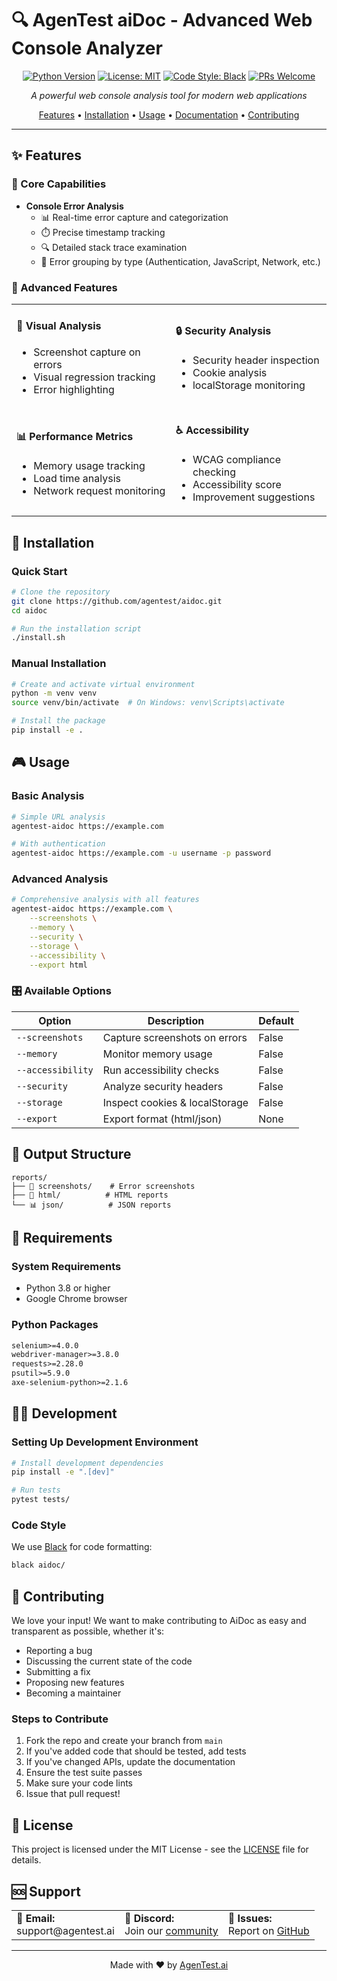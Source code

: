 # 🔍 AgenTest aiDoc - Advanced Web Console Analyzer

<div align="center">

[![Python Version](https://img.shields.io/badge/python-3.8%2B-blue.svg)](https://www.python.org/downloads/)
[![License: MIT](https://img.shields.io/badge/License-MIT-yellow.svg)](https://opensource.org/licenses/MIT)
[![Code Style: Black](https://img.shields.io/badge/code%20style-black-000000.svg)](https://github.com/psf/black)
[![PRs Welcome](https://img.shields.io/badge/PRs-welcome-brightgreen.svg)](http://makeapullrequest.com)

*A powerful web console analysis tool for modern web applications*

[Features](#-features) •
[Installation](#-installation) •
[Usage](#-usage) •
[Documentation](#-documentation) •
[Contributing](#-contributing)

</div>

---

## ✨ Features

### 🎯 Core Capabilities
- **Console Error Analysis**
  - 📊 Real-time error capture and categorization
  - ⏱️ Precise timestamp tracking
  - 🔍 Detailed stack trace examination
  - 📝 Error grouping by type (Authentication, JavaScript, Network, etc.)

### 🚀 Advanced Features
<table>
<tr>
<td>

#### 📸 Visual Analysis
- Screenshot capture on errors
- Visual regression tracking
- Error highlighting

</td>
<td>

#### 🔒 Security Analysis
- Security header inspection
- Cookie analysis
- localStorage monitoring

</td>
</tr>
<tr>
<td>

#### 📊 Performance Metrics
- Memory usage tracking
- Load time analysis
- Network request monitoring

</td>
<td>

#### ♿ Accessibility
- WCAG compliance checking
- Accessibility score
- Improvement suggestions

</td>
</tr>
</table>

## 🚀 Installation

### Quick Start
```bash
# Clone the repository
git clone https://github.com/agentest/aidoc.git
cd aidoc

# Run the installation script
./install.sh
```

### Manual Installation
```bash
# Create and activate virtual environment
python -m venv venv
source venv/bin/activate  # On Windows: venv\Scripts\activate

# Install the package
pip install -e .
```

## 🎮 Usage

### Basic Analysis
```bash
# Simple URL analysis
agentest-aidoc https://example.com

# With authentication
agentest-aidoc https://example.com -u username -p password
```

### Advanced Analysis
```bash
# Comprehensive analysis with all features
agentest-aidoc https://example.com \
    --screenshots \
    --memory \
    --security \
    --storage \
    --accessibility \
    --export html
```

### 🎛️ Available Options

| Option | Description | Default |
|--------|-------------|---------|
| `--screenshots` | Capture screenshots on errors | False |
| `--memory` | Monitor memory usage | False |
| `--accessibility` | Run accessibility checks | False |
| `--security` | Analyze security headers | False |
| `--storage` | Inspect cookies & localStorage | False |
| `--export` | Export format (html/json) | None |

## 📁 Output Structure

```
reports/
├── 📸 screenshots/    # Error screenshots
├── 📄 html/          # HTML reports
└── 📊 json/          # JSON reports
```

## 🔧 Requirements

### System Requirements
- Python 3.8 or higher
- Google Chrome browser

### Python Packages
```txt
selenium>=4.0.0
webdriver-manager>=3.8.0
requests>=2.28.0
psutil>=5.9.0
axe-selenium-python>=2.1.6
```

## 👩‍💻 Development

### Setting Up Development Environment
```bash
# Install development dependencies
pip install -e ".[dev]"

# Run tests
pytest tests/
```

### Code Style
We use [Black](https://github.com/psf/black) for code formatting:
```bash
black aidoc/
```

## 🤝 Contributing

We love your input! We want to make contributing to AiDoc as easy and transparent as possible, whether it's:

- Reporting a bug
- Discussing the current state of the code
- Submitting a fix
- Proposing new features
- Becoming a maintainer

### Steps to Contribute
1. Fork the repo and create your branch from `main`
2. If you've added code that should be tested, add tests
3. If you've changed APIs, update the documentation
4. Ensure the test suite passes
5. Make sure your code lints
6. Issue that pull request!

## 📜 License

This project is licensed under the MIT License - see the [LICENSE](LICENSE) file for details.

## 🆘 Support

<table>
<tr>
<td>
<strong>📧 Email:</strong><br>
support@agentest.ai
</td>
<td>
<strong>💬 Discord:</strong><br>
Join our <a href="https://discord.gg/agentest">community</a>
</td>
<td>
<strong>🐛 Issues:</strong><br>
Report on <a href="https://github.com/agentest/aidoc/issues">GitHub</a>
</td>
</tr>
</table>

---

<div align="center">
Made with ❤️ by <a href="https://agentest.ai">AgenTest.ai</a>
</div>
